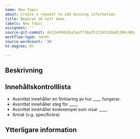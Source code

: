 ```yaml
---
name: New topic
about: Create a request to add missing information
title: Begäran om nytt ämne
labels: New Topic
assignees: ''
source-git-commit: 4e12e99461ba5aaff38a3512165328a01306c08a
workflow-type: tm+mt
source-wordcount: '36'
ht-degree: 0%

---
```



## Beskrivning

<!-- (REQUIRED) What topic is missing? -->

## Innehållskontrolllista

<!-- (REQUIRED) List specific information or details to include in this topic. -->

<!-- Use the following list as a starting point -->

- Avsnittet innehåller en förklaring av hur ____ fungerar.
- Avsnittet innehåller steg för ____.
- Avsnittet innehåller kodexempel som visar ____.
- Annat (v.g. specificera)

## Ytterligare information

<!-- (OPTIONAL) Any information you already know or other online resources that cover this topic -->

<!--
Thank you for taking the time to report this issue!
GitHub Issues in this repo should relate to the applicable codebase.

Before submitting this issue, make sure you are complying with our Code of Conduct:
https://github.com/AdobeDocs/commerce-operations.en/blob/main/code-of-conduct.md

Issues that do not comply with our Code of Conduct or do not contain enough information may be closed at the maintainers' discretion.

Feel free to remove this section before creating this issue.
-->
